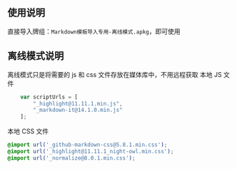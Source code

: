 
## 使用说明
直接导入牌组：`Markdown模板导入专用-离线模式.apkg`，即可使用


## 离线模式说明
离线模式只是将需要的 js 和 css 文件存放在媒体库中，不用远程获取
本地 JS 文件
```js
    var scriptUrls = [
        "_highlight@11.11.1.min.js",
        "_markdown-it@14.1.0.min.js"
    ];
```
本地 CSS 文件
```css
@import url('_github-markdown-css@5.8.1.min.css');
@import url('_highlight@11.11.1_night-owl.min.css');
@import url('_normalize@8.0.1.min.css');
```

